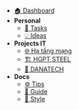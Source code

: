* [🏠 Dashboard](dashboard.md)
* **Personal**
  * [📅 Tasks](personal/tasks.md)
  * [💡 Ideas](personal/ideas.md)
* **Projects IT**
  * [🌐 Hạ tầng mạng](project/infrastructure/wifi-network.md)
  * [🏗️ HGPT STEEL](projects/hgptsteel/overview.md)
  * [📢 DANATECH](projects/danatech/overview.md)
* **Docs**
  * [⚙️ Tips](docs/tips.md)
  * [📘 Guide](docs/guide.md)
  * [🎨 Style](docs/style.md)
